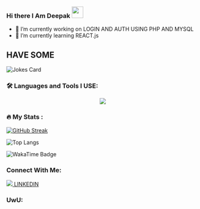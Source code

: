 ### Hi there I Am Deepak <img src="https://media.giphy.com/media/hvRJCLFzcasrR4ia7z/giphy.gif" width="30px"/>
- 🔭 I’m currently working on LOGIN AND AUTH USING PHP AND MYSQL
- 🌱 I’m currently learning REACT.js


## HAVE SOME
<img src="https://readme-jokes.vercel.app/api" alt="Jokes Card" />


### :hammer_and_wrench: Languages and Tools I USE:
<p align="center">
  <a href="https://skillicons.dev">
    <img src="https://skillicons.dev/icons?i=git,github,c,cpp,c++,py,java,js,html,css,react,sass,tailwind,php,netlify,mysql,materialui,linux&perline=5" />
  </a>
</p>

### :fire: My Stats :
[![GitHub Streak](http://github-readme-streak-stats.herokuapp.com?user=inyCation&theme=dark&hide_border=true&date_format=M%20j%5B%2C%20Y%5D&stroke=DD2727)](https://git.io/streak-stats)


![Top Langs](https://github-readme-stats.vercel.app/api/top-langs/?username=inyCation&hide_progress=false)

![WakaTime Badge](https://wakatime.com/badge/waka_b5f8d2c7-91eb-449e-817e-cd84dde1cf68)


### Connect With Me: 
<span> <a href="https://skillicons.dev">
    <img src="https://skillicons.dev/icons?i=linkedin" />
  </a> 
  <a href="https://www.linkedin.com/in/deepak024/"> LINKEDIN </a>
  <span> 
### UwU:
<img src="https://komarev.com/ghpvc/?username=inyCation&style=flat-square&color=blue" alt=""/>

